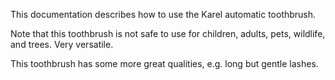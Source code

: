This documentation describes how to use the Karel automatic toothbrush.


Note that this toothbrush is not safe to use for children, adults, pets, wildlife, and trees. Very versatile.

This toothbrush has some more great qualities, e.g. long but gentle lashes.

